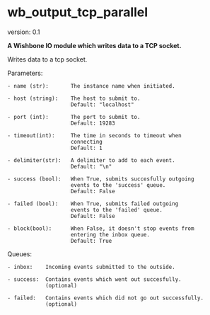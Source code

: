wb_output_tcp_parallel
======================

version: 0.1

**A Wishbone IO module which writes data to a TCP socket.**

Writes data to a tcp socket.

Parameters:

    - name (str):       The instance name when initiated.

    - host (string):    The host to submit to.
                        Default: "localhost"

    - port (int):       The port to submit to.
                        Default: 19283

    - timeout(int):     The time in seconds to timeout when
                        connecting
                        Default: 1

    - delimiter(str):   A delimiter to add to each event.
                        Default: "\n"

    - success (bool):   When True, submits succesfully outgoing
                        events to the 'success' queue.
                        Default: False

    - failed (bool):    When True, submits failed outgoing
                        events to the 'failed' queue.
                        Default: False

    - block(bool):      When False, it doesn't stop events from
                        entering the inbox queue.
                        Default: True

Queues:

    - inbox:    Incoming events submitted to the outside.

    - success:  Contains events which went out succesfully.
                (optional)

    - failed:   Contains events which did not go out successfully.
                (optional)
